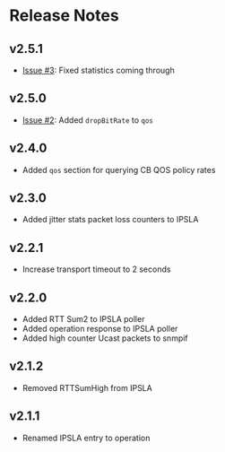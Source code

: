 # Release Notes

## v2.5.1
* [Issue #3](https://github.com/oxo42/snmpmod/issues/3): Fixed statistics coming through

## v2.5.0
* [Issue #2](https://github.com/oxo42/snmpmod/issues/2): Added `dropBitRate` to `qos` 

## v2.4.0
* Added `qos` section for querying CB QOS policy rates

## v2.3.0
* Added jitter stats packet loss counters to IPSLA

## v2.2.1
* Increase transport timeout to 2 seconds

## v2.2.0
* Added RTT Sum2 to IPSLA poller
* Added operation response to IPSLA poller
* Added high counter Ucast packets to snmpif

## v2.1.2
* Removed RTTSumHigh from IPSLA

## v2.1.1
* Renamed IPSLA entry to operation
